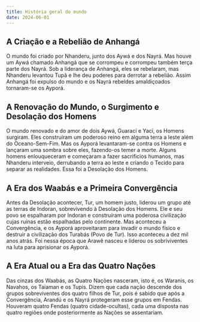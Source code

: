 ```yaml
---
title: História geral do mundo
date: 2024-06-01
---
```


## A Criação e a Rebelião de Anhangá

O mundo foi criado por Nhanderu, junto dos Aywá e dos Nayrá. Mas houve um Aywá chamado Anhangá que se corrompeu e corrompeu também terça parte dos Nayrá. Sob a liderança de Anhangá, eles se rebelaram, mas Nhanderu levantou Tupã e lhe deu poderes para derrotar a rebelião. Assim Anhangá foi expulso do mundo e os Nayrá rebeldes amaldiçoados tornaram-se os Ayporá.

## A Renovação do Mundo, o Surgimento e Desolação dos Homens

O mundo renovado e do amor de dois Aywá, Guarací e Yací, os Homens surgiram. Eles construíram um poderoso reino em alguma terra a leste além do Oceano-Sem-Fim. Mas os Ayporá levantaram-se contra os Homens e lançaram uma sombra sobre eles, fazendo-os temer a morte. Alguns homens enlouqueceram e começaram a fazer sacrificios humanos, mas Nhanderu interveio, derrubando a terra ao leste e criando o Tecido para separar as realidades. Essa foi a Desolação dos Homens.

## A Era dos Waabás e a Primeira Convergência 

Antes da Desolação acontecer, Tur, um homem justo, liderou um grupo até as terras de Indoran, sobrevivendo à Desolação dos Homens. Ele e seu povo se espalharam por Indoran e construíram uma poderosa civilização cujas ruínas estão espalhadas pelo continente. Mas aconteceu a Convergência, e os Ayporá aproveitaram para invadir o mundo físico e destruir a civilização dos Turabás (Povo de Tur). Isso aconteceu a dez mil anos atrás. Foi nessa época que Arawê nasceu e liderou os sobriviventes na luta para aprisionar os Ayporá.

## A Era Atual ou a Era das Quatro Nações

Das cinzas dos Waabás, as Quatro Nações nasceram, isto é, os Waranis, os Navahos, os Taiaman e os Tupis. Dizem que cada nação descende dos grupos sobreviventes dos quatro filhos de Tur, pois é sabido que após a Convergência, Arandú e os Nayrá protegeram esse grupos em Fendas. Houveram quatro Fendas (quatro cidade-ocultas), cada uma disposta nas quatro regiões onde posteriormente as Nações se assentariam.